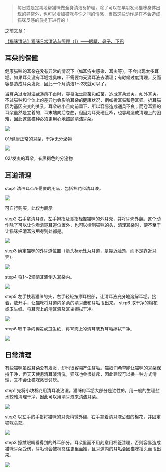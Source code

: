> 每日或是定期地帮猫咪做全身清洁及护理，除了可以在早期发现猫咪身体出现的异常外，也可以增加猫咪与你之间的情感，当然这些动作是在不会造成猫咪反感的前提下进行的！


之前文章：

[【猫咪清洁】猫咪日常清洁与照顾（1）——眼睛、鼻子、下巴](https://mp.weixin.qq.com/s?__biz=MzUyNTEwNDg4OQ==&mid=2247484872&idx=1&sn=7f549064998764eb6d38e96c9299c076&chksm=fa22665ecd55ef48a5c85f134326814168bba6b85cb08a5d201e7631cfe6820f19651b578474&scene=21#wechat_redirect)




## 耳朵的保健



健康猫咪的耳朵在没有异常的情况下（如耳疥虫感染、耳炎等），不会出现太多耳垢。如果耳朵没有耳垢或臭味，不需要每天滴耳液去清理；有时候过度清理，反而容易造成耳朵发炎，因此一个月清洁1～2次就可以了。 



当耳朵过度潮湿或通风不良时，容易滋生霉菌和细菌，造成耳朵发炎，如外耳炎。不过猫种和个体上的差异也会影响耳朵的健康状况，例如折耳猫和卷耳猫。折耳猫因为基因突变的关系，耳朵较小且向前垂下，所以容易造成通风不良；而卷耳猫的耳朵虽然是立着的，耳末端向后卷曲，但因为耳壳硬且窄，也容易造成清理上的困难，因此这些猫种必须更用心地照顾清洁耳朵。



![](https://mmbiz.qpic.cn/mmbiz_jpg/mLA9xDdPFPXbkfq2L41OeDRa28eaiarWkLW0xOCZiaicSjAc5cLCvFeia9D5FOmYlwuTcxFlL2HWyyWEN9m1WcnGLQ/640?wx_fmt=jpeg&tp=webp&wxfrom=5&wx_lazy=1&wx_co=1)

01/健康正常的耳朵，干净无分泌物 



![](https://mmbiz.qpic.cn/mmbiz_jpg/mLA9xDdPFPXbkfq2L41OeDRa28eaiarWkoC7WpRKpzBzX40wQKmoJHM9ibVlCrQiaeaVCPkBxs3kpOmp2jyPuOyuA/640?wx_fmt=jpeg&tp=webp&wxfrom=5&wx_lazy=1&wx_co=1)

02/发炎的耳朵，有黑褐色的分泌物





## 耳道清理



step1 清洁耳朵所需要的用品，包括棉花和清耳液。 



![](https://mmbiz.qpic.cn/mmbiz_jpg/mLA9xDdPFPXbkfq2L41OeDRa28eaiarWksWCic8EV7tlUDKrx6qptr0pKqogmnTxStnpaom1rJ4tjSLnP5E5VTlQ/640?wx_fmt=jpeg&tp=webp&wxfrom=5&wx_lazy=1&wx_co=1)

可自行购买，此仅为展示



step2 右手拿清耳液，左手拇指及食指轻捏猫咪的外耳壳，并将耳壳外翻。这个动作除了可以让你看清楚耳道位置外，也可以控制猫咪的头，清理耳朵时，便不至于让猫咪把清耳液甩得到处都是。 



![](https://mmbiz.qpic.cn/mmbiz_jpg/mLA9xDdPFPXbkfq2L41OeDRa28eaiarWk6ns4G2XfxIlwDzP6UMdf6IQdgNbibsEGRjSTQKlc8rl4KyUQXnQGRRA/640?wx_fmt=jpeg&tp=webp&wxfrom=5&wx_lazy=1&wx_co=1)



step3 确定猫咪的外耳道位置（箭头标示处为耳道，是靠近脸颊，而不是靠近耳壳）。



![](https://mmbiz.qpic.cn/mmbiz_jpg/mLA9xDdPFPXbkfq2L41OeDRa28eaiarWkiagUQdnFGH41ribb8CicCrrYsxLdejxBb9ac1bkcBUp6gqG5cZIDdbicjQ/640?wx_fmt=jpeg&tp=webp&wxfrom=5&wx_lazy=1&wx_co=1)



step4 将1～2滴清耳液倒入耳朵内。 


![](https://mmbiz.qpic.cn/mmbiz_jpg/mLA9xDdPFPXbkfq2L41OeDRa28eaiarWkR0UYnzHlLwlAvWTvLSP8KgicQwcvbp1ISHianug0rib7y6TQgMwPvA1fw/640?wx_fmt=jpeg&tp=webp&wxfrom=5&wx_lazy=1&wx_co=1)


step5 左手扶着猫咪的头，右手轻轻按摩耳根部，让清耳液充分地溶解耳垢。接着，放开手，让猫咪将耳道内多余的清耳液和耳垢甩出来。 step6 取干净的棉花或卫生纸，将耳壳上的清耳液及耳垢擦拭干净。



![](https://mmbiz.qpic.cn/mmbiz_jpg/mLA9xDdPFPXbkfq2L41OeDRa28eaiarWk0prywlGzwnRiaVbO7ynlYIqo6QhXy9biaAtKbxUGefia8nDNfibrYgbVvQ/640?wx_fmt=jpeg&tp=webp&wxfrom=5&wx_lazy=1&wx_co=1)



step6 取干净的棉花或卫生纸，将耳壳上的清耳液及耳垢擦拭干净。




![](https://mmbiz.qpic.cn/mmbiz_jpg/mLA9xDdPFPXbkfq2L41OeDRa28eaiarWkEaMgibJF3kzkGMxKbqVOTgKicrGHyXf9s6q3OLRmuxbNicibZiaR4ll1szQ/640?wx_fmt=jpeg&tp=webp&wxfrom=5&wx_lazy=1&wx_co=1)




## 日常清理



有些猫咪虽然耳朵没有发炎，却也很容易产生耳垢。猫奴们希望能让猫咪的耳朵保持干净，但天天使用清耳液清洗，猫咪也会很排斥，因此建议可以换一种方式清理，又不会让猫咪感觉讨厌。





step1 先将小块棉花用清耳液沾湿。猫咪的耳垢大部分是油性的，用一般的生理盐水较难清理干净，因此可以用清耳液来清洁耳朵。 



![](https://mmbiz.qpic.cn/mmbiz_jpg/mLA9xDdPFPXbkfq2L41OeDRa28eaiarWk8thWm0btmBbtROu6jq1hZRKe7Vkm8p5T8ELzOkUj6Oib38OlUcU2e6Q/640?wx_fmt=jpeg&tp=webp&wxfrom=5&wx_lazy=1&wx_co=1)



step2 以左手的手指将猫咪的耳壳稍微外翻，右手拿着清耳液沾湿的棉花，并固定猫咪头部。


![](https://mmbiz.qpic.cn/mmbiz_jpg/mLA9xDdPFPXbkfq2L41OeDRa28eaiarWkPsFyPJanXxrBLu56bNbf2iaL8Hem8zpZRDcpaUpjkzMaPS03SXVBeUQ/640?wx_fmt=jpeg&tp=webp&wxfrom=5&wx_lazy=1&wx_co=1)


step3 擦拭眼睛看得到的外耳部分。耳朵里面不用刻意用棉签清理，否则容易造成猫咪耳朵受伤，耳垢也会被棉签往更里面推，且耳道内的耳垢会因猫咪摇头而甩出来。


![](https://mmbiz.qpic.cn/mmbiz_jpg/mLA9xDdPFPXbkfq2L41OeDRa28eaiarWkxS5kuuefqAIiaamkQhJ8AMibVcdPDoe1DgBn7XX8ic04lSoPgOnS0WqRQ/640?wx_fmt=jpeg&tp=webp&wxfrom=5&wx_lazy=1&wx_co=1)
